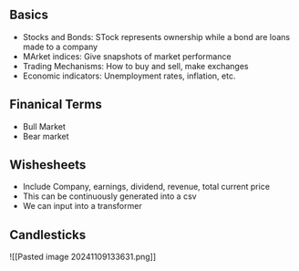 ## Basics 
- Stocks and Bonds: STock represents ownership while a bond are loans made to a company 
- MArket indices: Give snapshots of market performance 
- Trading Mechanisms: How to buy and sell, make exchanges 
- Economic indicators: Unemployment rates, inflation, etc. 

## Finanical Terms 
- Bull Market 
- Bear market 


## Wishesheets 
- Include Company, earnings, dividend, revenue, total current price 
- This can be continuously generated into a csv 
- We can input into a transformer

## Candlesticks 
![[Pasted image 20241109133631.png]]

